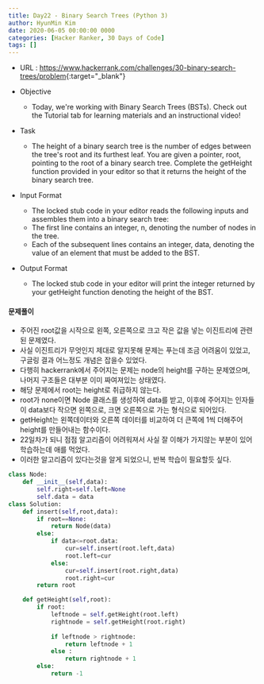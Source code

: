 ```yaml
---
title: Day22 - Binary Search Trees (Python 3)
author: HyunMin Kim
date: 2020-06-05 00:00:00 0000
categories: [Hacker Ranker, 30 Days of Code]
tags: []
---
```


- URL : <https://www.hackerrank.com/challenges/30-binary-search-trees/problem>{:target="_blank"}

- Objective
    - Today, we're working with Binary Search Trees (BSTs). Check out the Tutorial tab for learning materials and an instructional video!

- Task
    - The height of a binary search tree is the number of edges between the tree's root and its furthest leaf. You are given a pointer, root, pointing to the root of a binary search tree. Complete the getHeight function provided in your editor so that it returns the height of the binary search tree.

- Input Format
    - The locked stub code in your editor reads the following inputs and assembles them into a binary search tree:
    - The first line contains an integer, n, denoting the number of nodes in the tree.
    - Each of the  subsequent lines contains an integer, data, denoting the value of an element that must be added to the BST.

- Output Format
    - The locked stub code in your editor will print the integer returned by your getHeight function denoting the height of the BST.

#### 문제풀이
- 주어진 root값을 시작으로 왼쪽, 오른쪽으로 크고 작은 값을 넣는 이진트리에 관련된 문제였다.
- 사실 이진트리가 무엇인지 제대로 알지못해 문제는 푸는데 조금 어려움이 있었고, 구글링 결과 어느정도 개념은 잡을수 있었다.
- 다행히 hackerrank에서 주어지는 문제는 node의 height를 구하는 문제였으며, 나머지 구조들은 대부분 이미 짜여져있는 상태였다.
- 해당 문제에서 root는 height로 취급하지 않는다.
- root가 none이면 Node 클래스를 생성하여 data를 받고, 이후에 주어지는 인자들이 data보다 작으면 왼쪽으로, 크면 오른쪽으로 가는 형식으로 되어있다.
- getHeight는 왼쪽데이터와 오른쪽 데이터를 비교하여 더 큰쪽에 1씩 더해주어 height를 만들어내는 함수이다.
- 22일차가 되니 점점 알고리즘이 어려워져서 사실 잘 이해가 가지않는 부분이 있어 학습하는데 애를 먹었다.
- 이러한 알고리즘이 있다는것을 알게 되었으니, 반복 학습이 필요할듯 싶다.


```python
class Node:
    def __init__(self,data):
        self.right=self.left=None
        self.data = data
class Solution:
    def insert(self,root,data):
        if root==None:
            return Node(data)
        else:
            if data<=root.data:
                cur=self.insert(root.left,data)
                root.left=cur
            else:
                cur=self.insert(root.right,data)
                root.right=cur
        return root

    def getHeight(self,root):
        if root:
            leftnode = self.getHeight(root.left)
            rightnode = self.getHeight(root.right)
            
            if leftnode > rightnode:
                return leftnode + 1
            else :
                return rightnode + 1
        else:
            return -1
```
